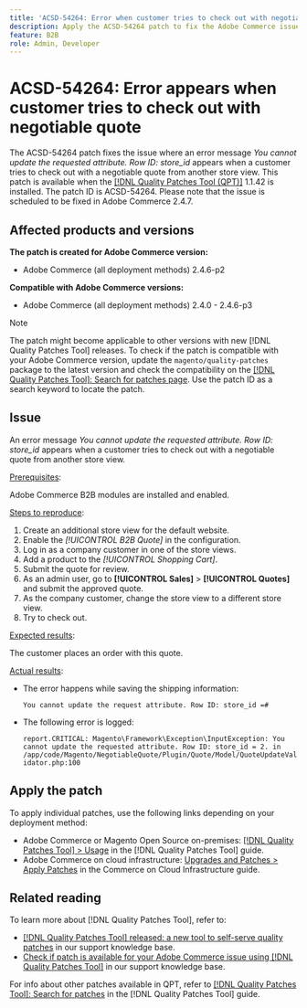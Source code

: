 ```yaml
---
title: 'ACSD-54264: Error when customer tries to check out with negotiable quote'
description: Apply the ACSD-54264 patch to fix the Adobe Commerce issue where an error message "You cannot update the requested attribute. Row ID:store_id" appears when a customer tries to check out with a negotiable quote from another store view.
feature: B2B
role: Admin, Developer
---
```

# ACSD-54264: Error appears when customer tries to check out with negotiable quote

The ACSD-54264 patch fixes the issue where an error message *You cannot update the requested attribute. Row ID: store_id* appears when a customer tries to check out with a negotiable quote from another store view. This patch is available when the [[!DNL Quality Patches Tool (QPT)]](/help/announcements/adobe-commerce-announcements/magento-quality-patches-released-new-tool-to-self-serve-quality-patches.md) 1.1.42 is installed. The patch ID is ACSD-54264. Please note that the issue is scheduled to be fixed in Adobe Commerce 2.4.7.

## Affected products and versions

**The patch is created for Adobe Commerce version:**

* Adobe Commerce (all deployment methods) 2.4.6-p2

**Compatible with Adobe Commerce versions:**

* Adobe Commerce (all deployment methods) 2.4.0 - 2.4.6-p3

>[!NOTE]
>
>The patch might become applicable to other versions with new [!DNL Quality Patches Tool] releases. To check if the patch is compatible with your Adobe Commerce version, update the `magento/quality-patches` package to the latest version and check the compatibility on the [[!DNL Quality Patches Tool]: Search for patches page](https://experienceleague.adobe.com/tools/commerce-quality-patches/index.html). Use the patch ID as a search keyword to locate the patch.

## Issue

An error message *You cannot update the requested attribute. Row ID: store_id* appears when a customer tries to check out with a negotiable quote from another store view.

<u>Prerequisites</u>:

Adobe Commerce B2B modules are installed and enabled.

<u>Steps to reproduce</u>:

1. Create an additional store view for the default website.
1. Enable the *[!UICONTROL B2B Quote]* in the configuration.
1. Log in as a company customer in one of the store views.
1. Add a product to the *[!UICONTROL Shopping Cart]*.
1. Submit the quote for review.
1. As an admin user, go to **[!UICONTROL Sales]** > **[!UICONTROL Quotes]** and submit the approved quote.
1. As the company customer, change the store view to a different store view.
1. Try to check out.

<u>Expected results</u>:

The customer places an order with this quote.

<u>Actual results</u>:

* The error happens while saving the shipping information:
  
    `You cannot update the request attribute. Row ID: store_id =#`

* The following error is logged:
  
    `report.CRITICAL: Magento\Framework\Exception\InputException: You cannot update the requested attribute. Row ID: store_id = 2. in /app/code/Magento/NegotiableQuote/Plugin/Quote/Model/QuoteUpdateValidator.php:100`
 
## Apply the patch

To apply individual patches, use the following links depending on your deployment method:

* Adobe Commerce or Magento Open Source on-premises: [[!DNL Quality Patches Tool] > Usage](https://experienceleague.adobe.com/docs/commerce-operations/tools/quality-patches-tool/usage.html) in the [!DNL Quality Patches Tool] guide.
* Adobe Commerce on cloud infrastructure: [Upgrades and Patches > Apply Patches](https://experienceleague.adobe.com/docs/commerce-cloud-service/user-guide/develop/upgrade/apply-patches.html) in the Commerce on Cloud Infrastructure guide.

## Related reading

To learn more about [!DNL Quality Patches Tool], refer to:

* [[!DNL Quality Patches Tool] released: a new tool to self-serve quality patches](/help/announcements/adobe-commerce-announcements/magento-quality-patches-released-new-tool-to-self-serve-quality-patches.md) in our support knowledge base.
* [Check if patch is available for your Adobe Commerce issue using [!DNL Quality Patches Tool]](/help/support-tools/patches-available-in-qpt-tool/check-patch-for-magento-issue-with-magento-quality-patches.md) in our support knowledge base.

For info about other patches available in QPT, refer to [[!DNL Quality Patches Tool]: Search for patches](https://experienceleague.adobe.com/tools/commerce-quality-patches/index.html) in the [!DNL Quality Patches Tool] guide.